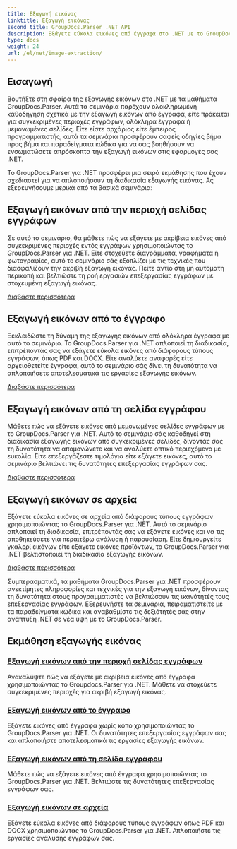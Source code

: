 ```yaml
---
title: Εξαγωγή εικόνας
linktitle: Εξαγωγή εικόνας
second_title: GroupDocs.Parser .NET API
description: Εξάγετε εύκολα εικόνες από έγγραφα στο .NET με το GroupDocs.Parser. Βελτιώστε τις δυνατότητες επεξεργασίας εγγράφων σας με ακριβείς τεχνικές εξαγωγής εικόνων.
type: docs
weight: 24
url: /el/net/image-extraction/
---
```

## Εισαγωγή

Βουτήξτε στη σφαίρα της εξαγωγής εικόνων στο .NET με τα μαθήματα GroupDocs.Parser. Αυτά τα σεμινάρια παρέχουν ολοκληρωμένη καθοδήγηση σχετικά με την εξαγωγή εικόνων από έγγραφα, είτε πρόκειται για συγκεκριμένες περιοχές εγγράφων, ολόκληρα έγγραφα ή μεμονωμένες σελίδες. Είτε είστε αρχάριος είτε έμπειρος προγραμματιστής, αυτά τα σεμινάρια προσφέρουν σαφείς οδηγίες βήμα προς βήμα και παραδείγματα κώδικα για να σας βοηθήσουν να ενσωματώσετε απρόσκοπτα την εξαγωγή εικόνων στις εφαρμογές σας .NET.

Το GroupDocs.Parser για .NET προσφέρει μια σειρά εκμάθησης που έχουν σχεδιαστεί για να απλοποιήσουν τη διαδικασία εξαγωγής εικόνας. Ας εξερευνήσουμε μερικά από τα βασικά σεμινάρια:

## Εξαγωγή εικόνων από την περιοχή σελίδας εγγράφων
Σε αυτό το σεμινάριο, θα μάθετε πώς να εξάγετε με ακρίβεια εικόνες από συγκεκριμένες περιοχές εντός εγγράφων χρησιμοποιώντας το GroupDocs.Parser για .NET. Είτε στοχεύετε διαγράμματα, γραφήματα ή φωτογραφίες, αυτό το σεμινάριο σάς εξοπλίζει με τις τεχνικές που διασφαλίζουν την ακριβή εξαγωγή εικόνας. Πείτε αντίο στη μη αυτόματη περικοπή και βελτιώστε τη ροή εργασιών επεξεργασίας εγγράφων με στοχευμένη εξαγωγή εικόνας.

[Διαβάστε περισσότερα](./extract-images-from-document-page-area/)

## Εξαγωγή εικόνων από το έγγραφο
Ξεκλειδώστε τη δύναμη της εξαγωγής εικόνων από ολόκληρα έγγραφα με αυτό το σεμινάριο. Το GroupDocs.Parser για .NET απλοποιεί τη διαδικασία, επιτρέποντάς σας να εξάγετε εύκολα εικόνες από διάφορους τύπους εγγράφων, όπως PDF και DOCX. Είτε αναλύετε αναφορές είτε αρχειοθετείτε έγγραφα, αυτό το σεμινάριο σάς δίνει τη δυνατότητα να απλοποιήσετε αποτελεσματικά τις εργασίες εξαγωγής εικόνων.

[Διαβάστε περισσότερα](./extract-images-from-document/)

## Εξαγωγή εικόνων από τη σελίδα εγγράφου
Μάθετε πώς να εξάγετε εικόνες από μεμονωμένες σελίδες εγγράφων με το GroupDocs.Parser για .NET. Αυτό το σεμινάριο σάς καθοδηγεί στη διαδικασία εξαγωγής εικόνων από συγκεκριμένες σελίδες, δίνοντάς σας τη δυνατότητα να απομονώνετε και να αναλύετε οπτικό περιεχόμενο με ευκολία. Είτε επεξεργάζεστε τιμολόγια είτε εξάγετε εικόνες, αυτό το σεμινάριο βελτιώνει τις δυνατότητες επεξεργασίας εγγράφων σας.

[Διαβάστε περισσότερα](./extract-images-from-document-page/)

## Εξαγωγή εικόνων σε αρχεία
Εξάγετε εύκολα εικόνες σε αρχεία από διάφορους τύπους εγγράφων χρησιμοποιώντας το GroupDocs.Parser για .NET. Αυτό το σεμινάριο απλοποιεί τη διαδικασία, επιτρέποντάς σας να εξάγετε εικόνες και να τις αποθηκεύσετε για περαιτέρω ανάλυση ή παρουσίαση. Είτε δημιουργείτε γκαλερί εικόνων είτε εξάγετε εικόνες προϊόντων, το GroupDocs.Parser για .NET βελτιστοποιεί τη διαδικασία εξαγωγής εικόνων.

[Διαβάστε περισσότερα](./extract-images-to-files/)

Συμπερασματικά, τα μαθήματα GroupDocs.Parser για .NET προσφέρουν ανεκτίμητες πληροφορίες και τεχνικές για την εξαγωγή εικόνων, δίνοντας τη δυνατότητα στους προγραμματιστές να βελτιώσουν τις ικανότητές τους επεξεργασίας εγγράφων. Εξερευνήστε τα σεμινάρια, πειραματιστείτε με τα παραδείγματα κώδικα και αναβαθμίστε τις δεξιότητές σας στην ανάπτυξη .NET σε νέα ύψη με το GroupDocs.Parser.
## Εκμάθηση εξαγωγής εικόνας
### [Εξαγωγή εικόνων από την περιοχή σελίδας εγγράφων](./extract-images-from-document-page-area/)
Ανακαλύψτε πώς να εξάγετε με ακρίβεια εικόνες από έγγραφα χρησιμοποιώντας το Groupdocs.Parser για .NET. Μάθετε να στοχεύετε συγκεκριμένες περιοχές για ακριβή εξαγωγή εικόνας.
### [Εξαγωγή εικόνων από το έγγραφο](./extract-images-from-document/)
Εξάγετε εικόνες από έγγραφα χωρίς κόπο χρησιμοποιώντας το GroupDocs.Parser για .NET. Οι δυνατότητες επεξεργασίας εγγράφων σας και απλοποιήστε αποτελεσματικά τις εργασίες εξαγωγής εικόνων.
### [Εξαγωγή εικόνων από τη σελίδα εγγράφου](./extract-images-from-document-page/)
Μάθετε πώς να εξάγετε εικόνες από έγγραφα χρησιμοποιώντας το GroupDocs.Parser για .NET. Βελτιώστε τις δυνατότητες επεξεργασίας εγγράφων σας.
### [Εξαγωγή εικόνων σε αρχεία](./extract-images-to-files/)
Εξάγετε εύκολα εικόνες από διάφορους τύπους εγγράφων όπως PDF και DOCX χρησιμοποιώντας το GroupDocs.Parser για .NET. Απλοποιήστε τις εργασίες ανάλυσης εγγράφων σας.
